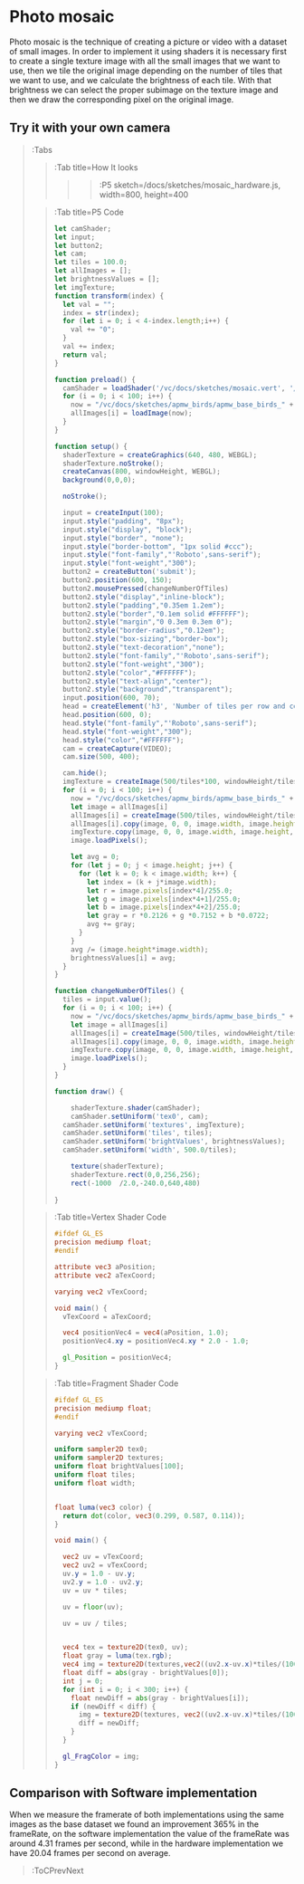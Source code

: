 # Photo mosaic

Photo mosaic is the technique of creating a picture or video with a dataset of small images. In order to implement it using shaders it is necessary first to create a single texture image with all the small images that we want to use, then we tile the original image depending on the number of tiles that we want to use, and we calculate the brightness of each tile. With that brightness we can select the proper subimage on the texture image and then we draw the corresponding pixel on the original image.

## Try it with your own camera



> :Tabs
> > :Tab title=How It looks
> > 
> > > > :P5 sketch=/docs/sketches/mosaic_hardware.js, width=800, height=400
>
> > :Tab title=P5 Code
> >
> > 
> > ```js | mosaic_hardware.js
> > let camShader;
> > let input;
> > let button2;
> > let cam;
> > let tiles = 100.0;
> > let allImages = [];
> > let brightnessValues = [];
> > let imgTexture;
> > function transform(index) {
> >   let val = "";
> >   index = str(index);
> >   for (let i = 0; i < 4-index.length;i++) {
> >     val += "0";
> >   }
> >   val += index;
> >   return val;
> > }
> > 
> > function preload() {
> >   camShader = loadShader('/vc/docs/sketches/mosaic.vert', '/vc/docs/sketches/mosaic.frag');
> >   for (i = 0; i < 100; i++) {
> >     now = "/vc/docs/sketches/apmw_birds/apmw_base_birds_" + transform(i+1) + '.jpg';
> >     allImages[i] = loadImage(now);
> >   }
> > }
> > 
> > function setup() {
> >   shaderTexture = createGraphics(640, 480, WEBGL);
> >   shaderTexture.noStroke();
> >   createCanvas(800, windowHeight, WEBGL);
> >   background(0,0,0);
> > 
> >   noStroke();
> > 
> >   input = createInput(100);
> >   input.style("padding", "8px");
> >   input.style("display", "block");
> >   input.style("border", "none");
> >   input.style("border-bottom", "1px solid #ccc");
> >   input.style("font-family","'Roboto',sans-serif");
> >   input.style("font-weight","300");
> >   button2 = createButton('submit');
> >   button2.position(600, 150);
> >   button2.mousePressed(changeNumberOfTiles)
> >   button2.style("display","inline-block");
> >   button2.style("padding","0.35em 1.2em");
> >   button2.style("border","0.1em solid #FFFFFF");
> >   button2.style("margin","0 0.3em 0.3em 0");
> >   button2.style("border-radius","0.12em");
> >   button2.style("box-sizing","border-box");
> >   button2.style("text-decoration","none");
> >   button2.style("font-family","'Roboto',sans-serif");
> >   button2.style("font-weight","300");
> >   button2.style("color","#FFFFFF");
> >   button2.style("text-align","center");
> >   button2.style("background","transparent");
> >   input.position(600, 70);
> >   head = createElement('h3', 'Number of tiles per row and column');
> >   head.position(600, 0);
> >   head.style("font-family","'Roboto',sans-serif");
> >   head.style("font-weight","300");
> >   head.style("color","#FFFFFF");
> >   cam = createCapture(VIDEO);
> >   cam.size(500, 400);
> > 
> >   cam.hide();
> >   imgTexture = createImage(500/tiles*100, windowHeight/tiles)
> >   for (i = 0; i < 100; i++) {
> >     now = "/vc/docs/sketches/apmw_birds/apmw_base_birds_" + transform(i+1) + '.jpg';
> >     let image = allImages[i]
> >     allImages[i] = createImage(500/tiles, windowHeight/tiles);
> >     allImages[i].copy(image, 0, 0, image.width, image.height, 0, 0, 500/tiles, windowHeight/tiles);
> >     imgTexture.copy(image, 0, 0, image.width, image.height, i*500/tiles, 0, 500/tiles, windowHeight/tiles);
> >     image.loadPixels();
> > 
> >     let avg = 0;
> >     for (let j = 0; j < image.height; j++) {
> >       for (let k = 0; k < image.width; k++) {
> >         let index = (k + j*image.width);
> >         let r = image.pixels[index*4]/255.0;
> >         let g = image.pixels[index*4+1]/255.0;
> >         let b = image.pixels[index*4+2]/255.0;
> >         let gray = r *0.2126 + g *0.7152 + b *0.0722;
> >         avg += gray;
> >       }
> >     }
> >     avg /= (image.height*image.width);
> >     brightnessValues[i] = avg;
> >   }
> > }
> > 
> > function changeNumberOfTiles() {
> >   tiles = input.value();
> >   for (i = 0; i < 100; i++) {
> >     now = "/vc/docs/sketches/apmw_birds/apmw_base_birds_" + transform(i+1) + '.jpg';
> >     let image = allImages[i]
> >     allImages[i] = createImage(500/tiles, windowHeight/tiles);
> >     allImages[i].copy(image, 0, 0, image.width, image.height, 0, 0, 500/tiles, windowHeight/tiles);
> >     imgTexture.copy(image, 0, 0, image.width, image.height, i*500/tiles, 0, 500/tiles, windowHeight/tiles);
> >     image.loadPixels();
> >   }
> > }
> > 
> > function draw() {  
> > 
> >     shaderTexture.shader(camShader);
> >     camShader.setUniform('tex0', cam);
> >   camShader.setUniform('textures', imgTexture);
> >   camShader.setUniform('tiles', tiles);
> >   camShader.setUniform('brightValues', brightnessValues);
> >   camShader.setUniform('width', 500.0/tiles);
> > 
> >     texture(shaderTexture);
> >     shaderTexture.rect(0,0,256,256);
> >     rect(-1000  /2.0,-240.0,640,480)
> >     
> > }
> > ```
>
> > :Tab title=Vertex Shader Code
> >
> > 
> > ```glsl | mosaic.vert
> > #ifdef GL_ES
> > precision mediump float;
> > #endif
> > 
> > attribute vec3 aPosition;
> > attribute vec2 aTexCoord;
> > 
> > varying vec2 vTexCoord;
> > 
> > void main() {
> >   vTexCoord = aTexCoord;
> > 
> >   vec4 positionVec4 = vec4(aPosition, 1.0);
> >   positionVec4.xy = positionVec4.xy * 2.0 - 1.0;
> > 
> >   gl_Position = positionVec4;
> > }
> > ```
>
> > :Tab title=Fragment Shader Code
> >
> > 
> > ```glsl | mosaic.frag
> > #ifdef GL_ES
> > precision mediump float;
> > #endif
> > 
> > varying vec2 vTexCoord;
> > 
> > uniform sampler2D tex0;
> > uniform sampler2D textures;
> > uniform float brightValues[100];
> > uniform float tiles;
> > uniform float width;
> > 
> > 
> > float luma(vec3 color) {
> >   return dot(color, vec3(0.299, 0.587, 0.114));
> > }
> > 
> > void main() {
> > 
> >   vec2 uv = vTexCoord;
> >   vec2 uv2 = vTexCoord;
> >   uv.y = 1.0 - uv.y;
> >   uv2.y = 1.0 - uv2.y;
> >   uv = uv * tiles;
> > 
> >   uv = floor(uv);
> > 
> >   uv = uv / tiles;
> > 
> > 
> >   vec4 tex = texture2D(tex0, uv);
> >   float gray = luma(tex.rgb);
> >   vec4 img = texture2D(textures,vec2((uv2.x-uv.x)*tiles/(100.0), (uv2.y-uv.y)*tiles));
> >   float diff = abs(gray - brightValues[0]);
> >   int j = 0;
> >   for (int i = 0; i < 300; i++) {
> >     float newDiff = abs(gray - brightValues[i]);
> >     if (newDiff < diff) {
> >       img = texture2D(textures, vec2((uv2.x-uv.x)*tiles/(100.0)+(float(i)/100.0), (uv2.y-uv.y)*tiles));
> >       diff = newDiff;
> >     }
> >   }
> > 
> >   gl_FragColor = img;
> > }
> > ```

## Comparison with Software implementation

When we measure the framerate of both implementations using the same images as the base dataset we found an improvement 365% in the frameRate, on the software implementation the value of the frameRate was around 4.31 frames per second, while in the hardware implementation we have 20.04 frames per second on average.

> :ToCPrevNext